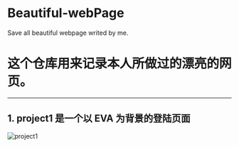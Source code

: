 # Beautiful-webPage
Save all beautiful webpage writed by me.

# 这个仓库用来记录本人所做过的漂亮的网页。
--- 

## 1. project1 是一个以 EVA 为背景的登陆页面
![project1](https://note.youdao.com/yws/api/personal/file/WEBed23fb8a1dd0fc93acc02e327ede6aaa?method=download&shareKey=3ea8a056b86dbbe5b97a70b5ba3359c3)